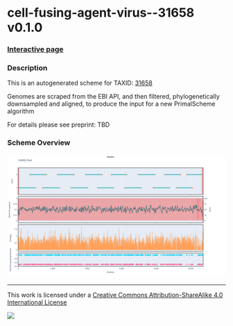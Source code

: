 # cell-fusing-agent-virus--31658 v0.1.0

### [Interactive page](https://chrisgkent.github.io/schemes/cell-fusing-agent-virus--31658-1000-v0.1.0)

### Description

This is an autogenerated scheme for TAXID: [31658](https://www.ncbi.nlm.nih.gov/Taxonomy/Browser/wwwtax.cgi?mode=Info&id=31658&lvl=3&lin=f&keep=1&srchmode=1&unlock)

Genomes are scraped from the EBI API, and then filtered, phylogenetically downsampled and aligned, to produce the input for a new PrimalScheme algorithm

For details please see preprint: TBD

### Scheme Overview

![Alt text](work/31658_final.png '31658_final.png')

------------------------------------------------------------------------

This work is licensed under a [Creative Commons Attribution-ShareAlike 4.0 International License](http://creativecommons.org/licenses/by-sa/4.0/) 

![](https://i.creativecommons.org/l/by-sa/4.0/88x31.png)